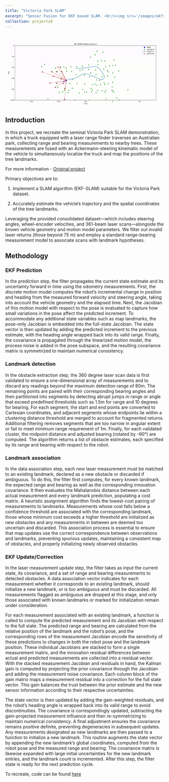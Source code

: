 ```yaml
---
title: "Victoria Park SLAM"
excerpt: "Sensor Fusion for EKF based SLAM. <br/><img src='/images/ekfslam/traj_viz.gif' width='700'/>"
collection: projects0
---
```


<br/><img src='/images/ekfslam/traj_viz.gif' width='500'/>

## Introduction

In this project, we recreate the seminal Victoria Park SLAM demonstration, in which a truck equipped with a laser range finder traverses an Australian park, collecting range and bearing measurements to nearby trees. These measurements are fused with an Ackermann-steering kinematic model of the vehicle to simultaneously localize the truck and map the positions of the tree landmarks.

For more information - [Original project](https://www-personal.acfr.usyd.edu.au/nebot/victoria_park.htm)

Primary objectives are to:

1) Implement a SLAM algorithm (EKF-SLAM) suitable for the Victoria Park dataset.

2) Accurately estimate the vehicle’s trajectory and the spatial coordinates of the tree landmarks.

Leveraging the provided consolidated dataset—which includes steering angles, wheel-encoder velocities, and
361-beam laser scans—alongside the known vehicle geometry and motion model parameters. We filter out invalid laser returns
(those beyond 75 m) and employ a standard range-bearing measurement model to associate scans with landmark hypotheses.

## Methodology

### EKF Prediction

In the prediction step, the filter propagates the current state estimate and its uncertainty forward in time using the odometry
measurements. 
First, the discrete motion model computes the robot’s incremental change in position and heading from the measured forward velocity and steering angle, taking into account the vehicle geometry and the elapsed time. Next, the Jacobian of this motion model with respect to the pose is evaluated to capture how small variations in the pose affect the predicted increment. To accommodate any additional state variables such as map landmarks, the pose-only Jacobian is embedded into the full-state Jacobian. The state vector is then updated by adding the predicted increment to the previous estimate, with the heading angle wrapped back into its valid range. Finally, the covariance is propagated through the linearized motion model, the process noise is added in the pose subspace, and the resulting covariance matrix is symmetrized to maintain numerical
consistency.

### Landmark detection

In the obstacle extraction step, the 360 degree laser scan data is first validated to ensure a one-dimensional array of measurements
and to discard any readings beyond the maximum detection range of 80m. 
The remaining points are paired with their corresponding bearing angles and then partitioned into segments by detecting abrupt jumps in range or angle that exceed predefined thresholds such as 1.5m for range and 10 degrees for bearing. For each segment, the start and end points are converted to Cartesian coordinates, and adjacent segments whose endpoints lie within a clustering distance threshold are merged to account for fragmented returns. 
Additional filtering removes segments that are too narrow in angular extent or fail to meet minimum range requirement of 1m. Finally, for each validated cluster, the midpoint distance and adjusted bearing (rotated by –90°) are computed. The
algorithm returns a list of obstacle estimates, each specified by its range and bearing with respect to the robot.

### Landmark association

In the data association step, each new laser measurement must be matched to an existing landmark, declared as a new
obstacle or discarded if ambiguous. 
To do this, the filter first computes, for every known landmark, the expected range and bearing as well as the corresponding innovation covariance. It then evaluates the Mahalanobis distance between each actual measurement and every landmark prediction, populating a cost matrix. A heuristic assignment algorithm finds the lowest-cost pairing of measurements to landmarks. Measurements whose cost falls below a confidence threshold are associated with
the corresponding landmark, those whose minimum cost exceeds a higher threshold are initialized as new obstacles and
any measurements in between are deemed too uncertain and discarded. This association process is essential to ensure that
map updates use the correct correspondence between observations and landmarks, preventing spurious updates, maintaining a
consistent map of obstacles, and properly initializing newly observed obstacles.

### EKF Update/Correction

In the laser measurement update step, the filter takes as input the current state, its covariance, and a set of range and bearing
measurements to detected obstacles. A data association vector indicates for each measurement whether it corresponds to an
existing landmark, should initialize a new landmark, or is too ambiguous and must be discarded. All measurements flagged
as ambiguous are dropped at this stage, and only those associated with known landmarks or marked for initialization remain
under consideration.

For each measurement associated with an existing landmark, a function is called to compute the predicted measurement and its
Jacobian with respect to the full state. The predicted range and bearing are calculated from the relative position of the landmark
and the robot’s pose, and the corresponding rows of the measurement Jacobian encode the sensitivity of these predictions to
changes in both the robot pose and the landmark position. These individual Jacobians are stacked to form a single measurement
matrix, and the innovation residual differences between actual and predicted measurements are collected into a residual vector.
With the stacked measurement Jacobian and residuals in hand, the Kalman gain is computed by projecting the prior covariance
through the Jacobian and adding the measurement noise covariance. Each column block of the gain matrix maps a measurement
residual into a correction for the full state vector. This gain balances the trust between the prior estimate and the new sensor
information according to their respective uncertainties.

The state vector is then updated by adding the gain-weighted residuals, and the robot’s heading angle is wrapped back into
its valid range to avoid discontinuities. The covariance is correspondingly updated, subtracting the gain-projected measurement
influence and then re-symmetrizing to maintain numerical consistency. A final adjustment ensures the covariance remains
positive definite, preventing degeneracies in subsequent updates.
Any measurements designated as new landmarks are then passed to a function to initialize a new landmark. This routine
augments the state vector by appending the new landmark’s global coordinates, computed from the robot pose and the measured
range and bearing. The covariance matrix is likewise expanded with large initial uncertainties for the new landmark entries,
and the landmark count is incremented. After this step, the filter state is ready for the next prediction cycle.

To recreate, code can be found [here](https://github.com/AshwinDisa/RBE595_Advanced_Robot_Navigation/blob/master/Module_4_SLAM/main.py) 